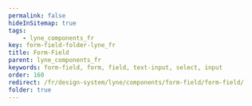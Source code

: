 ```yaml
---
permalink: false
hideInSitemap: true
tags: 
    - lyne_components_fr
key: form-field-folder-lyne_fr
title: Form-Field
parent: lyne_components_fr
keywords: form-field, form, field, text-input, select, input
order: 160
redirect: /fr/design-system/lyne/components/form-field/form-field/
folder: true
---
```

